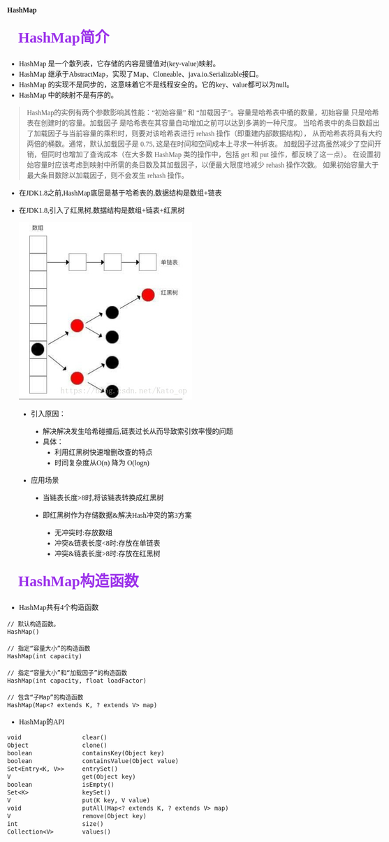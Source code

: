 <meta charset="utf-8">
<meta name="viewport" content="width=device-width, initial-scale=1.0, user-scalable=yes">
<style>
*{
    font-size: 16px;
    font-family: 幼圆;
}
body{
    background-color: #FDF6E3；
    line-height: 1.5em; 
    max-width: 960px;
    margin: 0 auto;
}
/* !important的作用是提高指定样式规则的应用优先权。*/
body>*:first-child {
    margin-top: 0 !important;
}

body>*:last-child {
    margin-bottom: 0 !important;
}
/* <tt> 标签与 <code> 和 <kbd> 标签一样，<tt> 标签和必
需的 </tt> 结束标签告诉浏览器，要把其中包含的文本显示
为等宽字体。*/

/* 标题 h1~h2*/
/* ====================================================*/
h1 {
  font-size: 2.8em;
  color: #d33682;
  margin: 0.75em;
}
h2 {
  font-size: 2.4em;
  color: #9B31EA;
  margin: 0.75em;

}
h3 {
  font-size: 1.8em;
  color: #338000;
  margin: 0.75em;
}
h4 {
  font-size: 1.4em;
  margin: 0.75em;
}

/* p,a,,hr,list,table*/

/* ==================================================*/
/*<blockquote> 标签定义摘自另一个源的块引用。浏览器
通常会对 <blockquote> 元素进行缩进。
*/
blockquote {
    font-style: italic;
    border-left: 5px solid;
    margin-left: 2em;
    padding-left: 1em;
}

/* p*/
p {
    margin-bottom: 1.5em;
}
/* hr */
hr {
    clear: both;
    margin: 15px 0;
    height: 0px;
    overflow: hidden;
    border: none;
    background: transparent;
    border-bottom: 4px solid #ddd;
    padding: 0;
}
/*  link*/

a {
    color: #b58900;
    text-decoration: none;
}
a:focus {
    outline: thin dotted;
}
a:active,a:hover {
    outline: 0;
}
a:hover {
    color: #cb4b16;
    text-decoration: underline;
}
a:visited {
    color: #cb4b16;
}

/* list */

ul,
ol {
    margin: 0 0 1.5em 1.5em;
}
ol li {
    list-style-type: decimal;
    list-style-position: outside;
}
ul li {
    list-style-type: disc;
    list-style-position: outside;
}

/* tables */

table thead, table tr {
border-top-width: 1px;
border-top-style: solid;
border-top-color: rgb(235, 242, 224);
}
table {
border-bottom-width: 1px;
border-bottom-style: solid;
border-bottom-color: rgb(235, 242, 224);
}
thead,table td:nth-child(1){
    font-weight:bold;
    color: #7034ca;
}
/* Padding and font style */
table td, table th {
padding: 5px 10px;
font-size: 12px;
font-family: Verdana;
color: rgb(149, 170, 109);
}

/* Alternating background colors */
table tr:nth-child(even) {
background: rgb(230, 238, 214)
}
table tr:nth-child(odd) {
background: #FFF
}

/* code */
/* =======================================*/
pre{
    border-radius: .5em;
    border: .3em solid hsl(0, 0%, 33%);
    box-shadow: 1px 1px 0.5em black inset;
    margin: .5em 0;
    overflow: auto;
    padding: 1em;
    background: hsl(0, 0%, 8%);
}

pre, code, tt {
    font-size: 12px;
    font-family: Consolas, "Liberation Mono", Courier, monospace;
}

code, tt {
    margin: 0 0px;
    padding: 0px 0px;
    white-space: nowrap;
    border: 1px solid #eaeaea;
    background-color: #f8f8f8;
    border-radius: 3px;
}

pre>code {
    margin: 0;
    padding: 0;
    white-space: pre;
    color: rgba(203, 75, 22, 0.86);
    font-size: 16px;
    border: none;
    background: transparent;
 
}



pre code, pre tt {
    background-color: transparent;
    border: none;
}

/*目录形成的范围*/
#outline-list {
    height: 325px;
    position: fixed;
    overflow-y:scroll;
    overflow-x:hidden;
    bottom: 80px;
    right: 15px;
    width: 220px;
}
/* 设置滚动条的样式 */
::-webkit-scrollbar {
width:12px;
}
/* 滚动槽 */
::-webkit-scrollbar-track {
-webkit-box-shadow:inset006pxrgba(0,0,0,0.3);
border-radius:10px;
}
/* 滚动条滑块 */
::-webkit-scrollbar-thumb {
border-radius:10px;
background:rgba(0,0,0,0.1);
-webkit-box-shadow:inset006pxrgba(0,0,0,0.5);
}
::-webkit-scrollbar-thumb:window-inactive {
background:rgba(255,0,0,0.4);
}
</style>
# HashMap

## HashMap简介



- HashMap 是一个散列表，它存储的内容是键值对(key-value)映射。
- HashMap 继承于AbstractMap，实现了Map、Cloneable、java.io.Serializable接口。
- HashMap 的实现不是同步的，这意味着它不是线程安全的。它的key、value都可以为null。
- HashMap 中的映射不是有序的。

 >HashMap的实例有两个参数影响其性能：“初始容量” 和 “加载因子”。容量是哈希表中桶的数量，初始容量 
只是哈希表在创建时的容量。加载因子 是哈希表在其容量自动增加之前可以达到多满的一种尺度。
当哈希表中的条目数超出了加载因子与当前容量的乘积时，则要对该哈希表进行 rehash 操作（即重建内部数据结构），
从而哈希表将具有大约两倍的桶数。通常，默认加载因子是 0.75, 这是在时间和空间成本上寻求一种折衷。
加载因子过高虽然减少了空间开销，但同时也增加了查询成本（在大多数 HashMap 类的操作中，包括 get 和 put 操作，都反映了这一点）。
在设置初始容量时应该考虑到映射中所需的条目数及其加载因子，以便最大限度地减少 rehash 操作次数。
如果初始容量大于最大条目数除以加载因子，则不会发生 rehash 操作。

- 在JDK1.8之前,HashMap底层是基于哈希表的,数据结构是数组+链表 
- 在JDK1.8,引入了红黑树,数据结构是数组+链表+红黑树
 
  ![hashmap](./img/hashmap2.jpg)
  - 引入原因：
    - 解决解决发生哈希碰撞后,链表过长从而导致索引效率慢的问题
    - 具体：
      - 利用红黑树快速增删改查的特点
      - 时间复杂度从O(n) 降为 O(logn)
   
   
  - 应用场景
    - 当链表长度>8时,将该链表转换成红黑树
    - 即红黑树作为存储数据&解决Hash冲突的第3方案 
   
      - 无冲突时:存放数组
      - 冲突&链表长度<8时:存放在单链表
      - 冲突&链表长度>8时:存放在红黑树
## HashMap构造函数
- HashMap共有4个构造函数
~~~
// 默认构造函数。
HashMap()

// 指定“容量大小”的构造函数
HashMap(int capacity)

// 指定“容量大小”和“加载因子”的构造函数
HashMap(int capacity, float loadFactor)

// 包含“子Map”的构造函数
HashMap(Map<? extends K, ? extends V> map)
~~~

- HashMap的API
~~~
void                 clear()
Object               clone()
boolean              containsKey(Object key)
boolean              containsValue(Object value)
Set<Entry<K, V>>     entrySet()
V                    get(Object key)
boolean              isEmpty()
Set<K>               keySet()
V                    put(K key, V value)
void                 putAll(Map<? extends K, ? extends V> map)
V                    remove(Object key)
int                  size()
Collection<V>        values()
~~~
